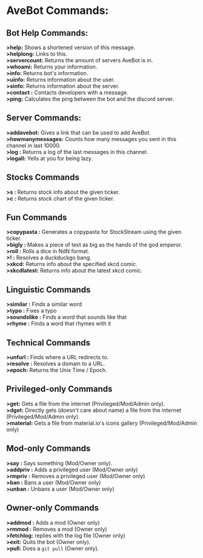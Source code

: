 # AveBot Commands:<br>

## Bot Help Commands:<br>
**>help:** Shows a shortened version of this message.<br>
**>helplong:** Links to this.<br>
**>servercount:** Returns the amount of servers AveBot is in.<br>
**>whoami:** Returns your information.<br>
**>info:** Returns bot's information.<br>
**>uinfo:** Returns information about the user.<br>
**>sinfo:** Returns information about the server.<br>
**>contact <message>:** Contacts developers with a message.<br>
**>ping:** Calculates the ping between the bot and the discord server.

## Server Commands:<br>
**>addavebot:** Gives a link that can be used to add AveBot.<br>
**>howmanymessages:** Counts how many messages you sent in this channel in last 10000.<br>
**>log <count>:** Returns a log of the last <count> messages in this channel.<br>
**>logall:** Yells at you for being lazy.<br>

## Stocks Commands<br>
**>s <ticker>:** Returns stock info about the given ticker.<br>
**>c <ticker>:** Returns stock chart of the given ticker.<br>

## Fun Commands<br>
**>copypasta <ticker>:** Generates a copypasta for StockStream using the given ticker.<br>
**>bigly <text>:** Makes a piece of text as big as the hands of the god emperor.<br>
**>roll <NdN>:** Rolls a dice in NdN format.<br>
**>!<bang> <query>:** Resolves a duckduckgo bang.<br>
**>xkcd:** Returns info about the specified xkcd comic.<br>
**>xkcdlatest:** Returns info about the latest xkcd comic.<br>

## Linguistic Commands<br>
**>similar <word or a word group>:** Finds a similar word<br>
**>typo <word or a word group>:** Fixes a typo<br>
**>soundslike <word or a word group>:** Finds a word that sounds like that<br>
**>rhyme <word or a word group>:** Finds a word that rhymes with it<br>

## Technical Commands<br>
**>unfurl <url>:** Finds where a URL redirects to.<br>
**>resolve <domain>:** Resolves a domain to a URL.<br>
**>epoch:** Returns the Unix Time / Epoch.<br>

## Privileged-only Commands<br>
**>get:** Gets a file from the internet (Privileged/Mod/Admin only).<br>
**>dget:** Directly gets (doesn't care about name) a file from the internet (Privileged/Mod/Admin only).<br>
**>material:** Gets a file from material.io's icons gallery (Privileged/Mod/Admin only)<br>

## Mod-only Commands<br>
**>say <text>:** Says something (Mod/Owner only).<br>
**>addpriv <tag as many people as you like>:** Adds a privileged user (Mod/Owner only)<br>
**>rmpriv <tag as many people as you like>:** Removes a privileged user (Mod/Owner only)<br>
**>ban <tag as many people as you like>:** Bans a user (Mod/Owner only)<br>
**>unban <tag as many people as you like>:** Unbans a user (Mod/Owner only)<br>

## Owner-only Commands<br>
**>addmod <tag as many people as you like>:** Adds a mod (Owner only)<br>
**>rmmod <tag as many people as you like>:** Removes a mod (Owner only)<br>
**>fetchlog:** replies with the log file (Owner only)<br>
**>exit:** Quits the bot (Owner only).<br>
**>pull:** Does a `git pull` (Owner only).<br>